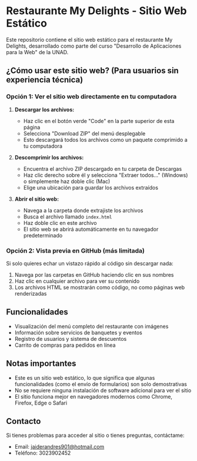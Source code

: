 # Restaurante My Delights - Sitio Web Estático

Este repositorio contiene el sitio web estático para el restaurante My Delights, desarrollado como parte del curso "Desarrollo de Aplicaciones para la Web" de la UNAD.

## ¿Cómo usar este sitio web? (Para usuarios sin experiencia técnica)

### Opción 1: Ver el sitio web directamente en tu computadora

1. **Descargar los archivos:**
   - Haz clic en el botón verde "Code" en la parte superior de esta página
   - Selecciona "Download ZIP" del menú desplegable
   - Esto descargará todos los archivos como un paquete comprimido a tu computadora

2. **Descomprimir los archivos:**
   - Encuentra el archivo ZIP descargado en tu carpeta de Descargas
   - Haz clic derecho sobre él y selecciona "Extraer todos..." (Windows) o simplemente haz doble clic (Mac)
   - Elige una ubicación para guardar los archivos extraídos

3. **Abrir el sitio web:**
   - Navega a la carpeta donde extrajiste los archivos
   - Busca el archivo llamado `index.html`
   - Haz doble clic en este archivo
   - El sitio web se abrirá automáticamente en tu navegador predeterminado

### Opción 2: Vista previa en GitHub (más limitada)

Si solo quieres echar un vistazo rápido al código sin descargar nada:

1. Navega por las carpetas en GitHub haciendo clic en sus nombres
2. Haz clic en cualquier archivo para ver su contenido
3. Los archivos HTML se mostrarán como código, no como páginas web renderizadas


## Funcionalidades

- Visualización del menú completo del restaurante con imágenes
- Información sobre servicios de banquetes y eventos
- Registro de usuarios y sistema de descuentos
- Carrito de compras para pedidos en línea

## Notas importantes

- Este es un sitio web estático, lo que significa que algunas funcionalidades (como el envío de formularios) son solo demostrativas
- No se requiere ninguna instalación de software adicional para ver el sitio
- El sitio funciona mejor en navegadores modernos como Chrome, Firefox, Edge o Safari

## Contacto

Si tienes problemas para acceder al sitio o tienes preguntas, contáctame:
- Email: jaiderandres901@hotmail.com
- Teléfono: 3023902452
